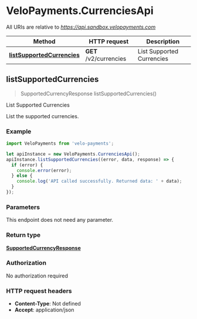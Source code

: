 # VeloPayments.CurrenciesApi

All URIs are relative to *https://api.sandbox.velopayments.com*

Method | HTTP request | Description
------------- | ------------- | -------------
[**listSupportedCurrencies**](CurrenciesApi.md#listSupportedCurrencies) | **GET** /v2/currencies | List Supported Currencies



## listSupportedCurrencies

> SupportedCurrencyResponse listSupportedCurrencies()

List Supported Currencies

List the supported currencies.

### Example

```javascript
import VeloPayments from 'velo-payments';

let apiInstance = new VeloPayments.CurrenciesApi();
apiInstance.listSupportedCurrencies((error, data, response) => {
  if (error) {
    console.error(error);
  } else {
    console.log('API called successfully. Returned data: ' + data);
  }
});
```

### Parameters

This endpoint does not need any parameter.

### Return type

[**SupportedCurrencyResponse**](SupportedCurrencyResponse.md)

### Authorization

No authorization required

### HTTP request headers

- **Content-Type**: Not defined
- **Accept**: application/json

